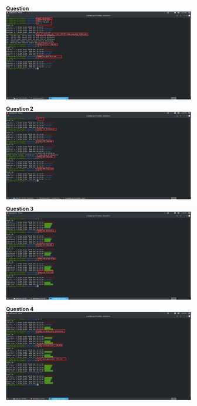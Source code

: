 **Question**
![Question1 Answers](../Imgs/Lab8.png)

**Question 2**
![Questio2 Answers](../Imgs/Lab8.2.png)

**Question 3**
![Answers](../Imgs/Lab8.3.png)

**Question 4**
![Answers](../Imgs/Lab8.4.png)